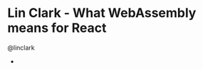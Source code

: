 Lin Clark - What WebAssembly means for React
============================================

@linclark

* 
